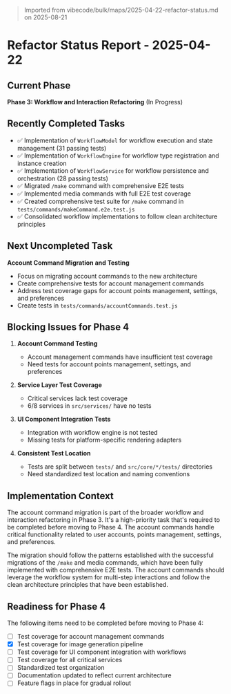 > Imported from vibecode/bulk/maps/2025-04-22-refactor-status.md on 2025-08-21

# Refactor Status Report - 2025-04-22

## Current Phase
**Phase 3: Workflow and Interaction Refactoring** (In Progress)

## Recently Completed Tasks
- ✅ Implementation of `WorkflowModel` for workflow execution and state management (31 passing tests)
- ✅ Implementation of `WorkflowEngine` for workflow type registration and instance creation
- ✅ Implementation of `WorkflowService` for workflow persistence and orchestration (28 passing tests)
- ✅ Migrated `/make` command with comprehensive E2E tests
- ✅ Implemented media commands with full E2E test coverage
- ✅ Created comprehensive test suite for `/make` command in `tests/commands/makeCommand.e2e.test.js`
- ✅ Consolidated workflow implementations to follow clean architecture principles

## Next Uncompleted Task
**Account Command Migration and Testing**
- Focus on migrating account commands to the new architecture
- Create comprehensive tests for account management commands
- Address test coverage gaps for account points management, settings, and preferences
- Create tests in `tests/commands/accountCommands.test.js`

## Blocking Issues for Phase 4
1. **Account Command Testing**
   - Account management commands have insufficient test coverage
   - Need tests for account points management, settings, and preferences

2. **Service Layer Test Coverage**
   - Critical services lack test coverage
   - 6/8 services in `src/services/` have no tests

3. **UI Component Integration Tests**
   - Integration with workflow engine is not tested
   - Missing tests for platform-specific rendering adapters

4. **Consistent Test Location**
   - Tests are split between `tests/` and `src/core/*/tests/` directories
   - Need standardized test location and naming conventions

## Implementation Context
The account command migration is part of the broader workflow and interaction refactoring in Phase 3. 
It's a high-priority task that's required to be completed before moving to Phase 4. The account 
commands handle critical functionality related to user accounts, points management, settings, and 
preferences.

The migration should follow the patterns established with the successful migrations of the `/make` 
and media commands, which have been fully implemented with comprehensive E2E tests. The account 
commands should leverage the workflow system for multi-step interactions and follow the clean 
architecture principles that have been established.

## Readiness for Phase 4
The following items need to be completed before moving to Phase 4:
- [ ] Test coverage for account management commands
- [x] Test coverage for image generation pipeline
- [ ] Test coverage for UI component integration with workflows
- [ ] Test coverage for all critical services
- [ ] Standardized test organization
- [ ] Documentation updated to reflect current architecture
- [ ] Feature flags in place for gradual rollout 